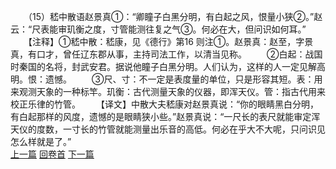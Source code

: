 　　（15）嵇中散语赵景真①：“卿瞳子白黑分明，有白起之风，恨量小狭②。”赵云：“尺表能审玑衡之度，寸管能测往复之气③。何必在大，但问识如何耳。”
　　【注释】①嵇中散：嵇康，见《德行》第16 则注①。赵景真：赵至，字景真，有口才，曾任辽东郡从事，主持司法工作，以清当见称。
　　②白起：战国时秦国的名将，封武安君。据说他瞳子白黑分明。人们认为，这样的人一定见解高明。恨：遗憾。
　　③尺、寸：不一定是表度量的单位，只是形容其短。表：用来观测天象的一种标竿。玑衡：古代测量天象的仪器，即浑天仪。管：指古代用来校正乐律的竹管。
　　【译文】中散大夫嵇康对赵景真说：“你的眼睛黑白分明，有白起那样的风度，遗憾的是眼睛狭小些。”赵景真说：“一尺长的表尺就能审定浑天仪的度数，一寸长的竹管就能测量出乐音的高低。何必在乎大不大呢，只问识见怎么样就是了。”
<br>[上一篇](02_014) [回卷首](02_000) [下一篇](02_016)
